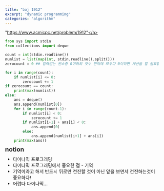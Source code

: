 ```yaml
---
title: "boj 1912"
excerpt: "dynamic programming"
categories: "algorithm"
---
```


<a herf = "https://www.acmicpc.net/problem/1912">"https://www.acmicpc.net/problem/1912"</a>

```python
from sys import stdin
from collections import deque

count = int(stdin.readline())
numlist = list(map(int, stdin.readline().split()))
zerocount = 0 ## 입력받는 원소중 0이하의 갯수 만약에 모두다 0이하면 계산을 할 필요없이 무조건 가장큰수를 출력하면 돼 

for i in range(count):
    if numlist[i] <= 0:
        zerocount += 1
if zerocount == count:
    print(max(numlist))
else:
    ans = deque()
    ans.append(numlist[0])
    for i in range(count-1):
        if numlist[i] < 0:
            zerocount += 1
        if numlist[i+1] + ans[i] < 0:
            ans.append(0)
        else:
            ans.append(numlist[i+1] + ans[i])
    print(max(ans))
```

<div style = "font-size: 20px; line-height: 15px;">
<strong>notion</strong><br>
</div>

<div style = "font-size: 15px; line-height: 20px;">
<ul>
<li>다이나믹 프로그래밍</li>
<li>다이나믹 프로그래밍에서 중요한 점 - 기억</li>
<li>기억이라고 해서 반드시 뒤로만 전진할 것이 아닌 앞을 보면서 전진하는것이 중요하다!</li>
<li>어렵다 다이나믹...</li>
</ul>





        

